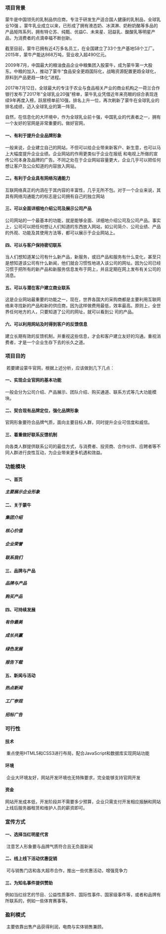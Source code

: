 ### 项目背景

​	蒙牛是中国领先的乳制品供应商，专注于研发生产适合国人健康的乳制品，全球乳业10强 。蒙牛乳业成立以来，已形成了拥有液态奶、冰淇淋、奶粉奶酪等多品的产品矩阵系列，拥有特仑苏、纯甄、优益C、未来星、冠益乳、酸酸乳等明星产品，为消费者的点滴幸福不断创新。

​	截至目前，蒙牛已拥有近4万多名员工，在全国建立了33个生产基地58个工厂。2015年，蒙牛产能达868万吨，营业收入超490亿元。

​	2009年7月，中国最大的粮油食品企业中粮集团入股蒙牛，成为蒙牛第一大股东。中粮的加入，推动了蒙牛“食品安全更趋国际化，战略资源配置更趋全球化，原料到产品更趋一体化”进程。

​	2017年7月12日，全球最大的专注于农业与食品相关产业的商业机构之一荷兰合作银行发布了2017年“全球乳业20强”榜单，蒙牛乳业凭借近年来亮眼的综合表现连续9年再度入榜，跃居榜单前10强，排名上升一位，再次刷新了蒙牛在全球乳业的排名成绩，迈入全球乳业的第一阵营。

​	自然，在信息化的大环境中，作为全球乳业前十强，中国乳业的代表者之一，拥有一个友好的官网是非常重要的。做好官网，

#### 一、有利于提升企业品牌形象

​	一般来说，企业建立自己的网站，不但可以给企业带来新客户、新生意，也可以马上大幅度提升企业业绩。企业网站的作用更类似于企业在报纸 和电视上所做的宣传公司本身及品牌的广告。不同之处在于企业网站容量更大，企业几乎可以把任何想让客户及公众知道的内容放入网站。

#### 二，有利于企业具有网络沟通能力

​	互联网络真正的内涵在于其内容的丰富性，几乎无所不包。对于一个企业来说，其具有网络沟通能力的标志是公司拥有自己的独立网站

#### 三、可以全面详细地介绍公司及展示公司产品 

​	公司网站的一个最基本的功能，就是能够全面、详细地介绍公司及公司产品。事实上，公司可以把任何想让人们知道的东西放入网站，如公司简介、公司业绩、产品的外观、功能及其使用方法等，都可以展示于企业网站上。

#### 四、可以与客户保持密切联系 

​	当人们想知道某公司有什么新产品，新服务，或旧产品和服务有什么变化，甚至只是想知道该公司有什么新闻，他们就会习惯性地进入该公司的网址。因为公司已经习惯于把所有的新产品和新服务信息发布于网上，并且定期在网上发布有关公司的消息。

#### 五、可以与潜在客户建立商业联系

​	这是企业网站最重要的功能之一，现在，世界各国大的采购商都是主要利用互联网络来寻找新的产品和新的供应商，因为这样做费用最低，效率最高。原则上，全世界任何地方的人，只要知道了公司的网址，就可以看到公 司的产品。

#### 六、可以利用网站及时得到客户的反馈信息

​	建立长期有效的反馈机制，并重视这些信息，才会和客户建立友好的沟通。重视消费者，才是一个企业生存下去的长久之道。

### 项目目的

​	若要建设蒙牛官网，根据上述分析，应该做到几下几点：

#### 一、实现企业官网的基本功能

​	一般会分为公司介绍、产品展示、团队介绍、购买通道、联系方式等几大功能模块。

#### 二、契合现有品牌定位，强化品牌形象

​	官网形象要符合品牌气质，面向主要目标人群，同时提升企业可信度和威信。

#### 三、着重做好联系反馈机制

​	向各类人群提供联系公司的最佳方式，与消费者、投资商、合作伙伴、应聘者等不同人群进行良性互动，为企业带来更多机遇和效益。

### 功能模块

#### 一、首页

##### 	主要展示企业形象

#### 二、关于蒙牛

##### 	集团介绍

##### 	核心价值

##### 	企业荣誉

##### 	联系我们

#### 三、品牌与产品

##### 	品牌与产品

##### 	购买产品

#### 四、可持续发展

##### 	有你最美

##### 	成长共赢

##### 	绿色发展

##### 	报告下载

#### 五、新闻与活动

##### 	热点新闻

##### 	工厂参观

##### 	招标广告

### 可行性

#### 技术

​	重点使用HTML5和CSS3进行布局，配合JavaScript和数据库实现网站功能

#### 环境

​	企业大环境友好，网站开发环境也无特殊要求，完全能够支持官网开发

#### 资金

​	网站开发成本低，开发阶段并不需要多少预算，企业只需支付开发相应报酬和网站上线后服务器租赁和维护人员的薪资即可。

### 宣传方式

#### 一、选择当红明星代言

​	注意艺人形象要与品牌气质符合且无负面新闻

#### 二、线上线下活动优惠促销

​	可与销售门店和各大超市合作，推出一些优惠活动，增强竞争力

#### 三、为知名事件提供赞助

​	例如当红综艺的节目、公益性质事件、国际性事件、国家级事件等，或者和品牌有所联系的，例如一些体育赛事等。

### 盈利模式

​	主要依靠出售产品获得利润，电商与实体销售兼顾。